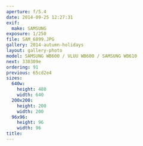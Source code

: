 ```yaml
---
aperture: f/5.4
date: 2014-09-25 12:27:31
exif:
  make: SAMSUNG
exposure: 1/250
file: SAM_6899.JPG
gallery: 2014-autumn-holidays
layout: gallery-photo
model: SAMSUNG WB600 / VLUU WB600 / SAMSUNG WB610
next: 330309e
ordering: 91
previous: 65cd2e4
sizes:
  640w:
    height: 480
    width: 640
  200x200:
    height: 200
    width: 200
  96x96:
    height: 96
    width: 96
title: 
---
```

